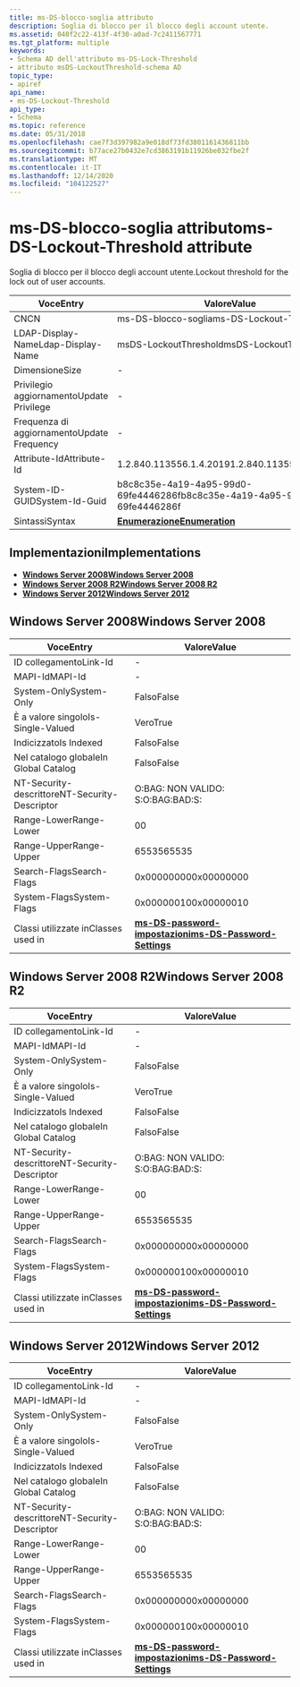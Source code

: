 ```yaml
---
title: ms-DS-blocco-soglia attributo
description: Soglia di blocco per il blocco degli account utente.
ms.assetid: 040f2c22-413f-4f30-a0ad-7c2411567771
ms.tgt_platform: multiple
keywords:
- Schema AD dell'attributo ms-DS-Lock-Threshold
- attributo msDS-LockoutThreshold-schema AD
topic_type:
- apiref
api_name:
- ms-DS-Lockout-Threshold
api_type:
- Schema
ms.topic: reference
ms.date: 05/31/2018
ms.openlocfilehash: cae7f3d397982a9e018df73fd3801161436811bb
ms.sourcegitcommit: b77ace27b0432e7cd3863191b11926be032fbe2f
ms.translationtype: MT
ms.contentlocale: it-IT
ms.lasthandoff: 12/14/2020
ms.locfileid: "104122527"
---
```

# <a name="ms-ds-lockout-threshold-attribute"></a><span data-ttu-id="1282b-105">ms-DS-blocco-soglia attributo</span><span class="sxs-lookup"><span data-stu-id="1282b-105">ms-DS-Lockout-Threshold attribute</span></span>

<span data-ttu-id="1282b-106">Soglia di blocco per il blocco degli account utente.</span><span class="sxs-lookup"><span data-stu-id="1282b-106">Lockout threshold for the lock out of user accounts.</span></span>



| <span data-ttu-id="1282b-107">Voce</span><span class="sxs-lookup"><span data-stu-id="1282b-107">Entry</span></span> | <span data-ttu-id="1282b-108">Valore</span><span class="sxs-lookup"><span data-stu-id="1282b-108">Value</span></span> |
|-------------------|--------------------------------------|
| <span data-ttu-id="1282b-109">CN</span><span class="sxs-lookup"><span data-stu-id="1282b-109">CN</span></span>                | <span data-ttu-id="1282b-110">ms-DS-blocco-soglia</span><span class="sxs-lookup"><span data-stu-id="1282b-110">ms-DS-Lockout-Threshold</span></span>              |
| <span data-ttu-id="1282b-111">LDAP-Display-Name</span><span class="sxs-lookup"><span data-stu-id="1282b-111">Ldap-Display-Name</span></span> | <span data-ttu-id="1282b-112">msDS-LockoutThreshold</span><span class="sxs-lookup"><span data-stu-id="1282b-112">msDS-LockoutThreshold</span></span>                |
| <span data-ttu-id="1282b-113">Dimensione</span><span class="sxs-lookup"><span data-stu-id="1282b-113">Size</span></span>              | \-                                   |
| <span data-ttu-id="1282b-114">Privilegio aggiornamento</span><span class="sxs-lookup"><span data-stu-id="1282b-114">Update Privilege</span></span>  | \-                                   |
| <span data-ttu-id="1282b-115">Frequenza di aggiornamento</span><span class="sxs-lookup"><span data-stu-id="1282b-115">Update Frequency</span></span>  | \-                                   |
| <span data-ttu-id="1282b-116">Attribute-Id</span><span class="sxs-lookup"><span data-stu-id="1282b-116">Attribute-Id</span></span>      | <span data-ttu-id="1282b-117">1.2.840.113556.1.4.2019</span><span class="sxs-lookup"><span data-stu-id="1282b-117">1.2.840.113556.1.4.2019</span></span>              |
| <span data-ttu-id="1282b-118">System-ID-GUID</span><span class="sxs-lookup"><span data-stu-id="1282b-118">System-Id-Guid</span></span>    | <span data-ttu-id="1282b-119">b8c8c35e-4a19-4a95-99d0-69fe4446286f</span><span class="sxs-lookup"><span data-stu-id="1282b-119">b8c8c35e-4a19-4a95-99d0-69fe4446286f</span></span> |
| <span data-ttu-id="1282b-120">Sintassi</span><span class="sxs-lookup"><span data-stu-id="1282b-120">Syntax</span></span>            | [<span data-ttu-id="1282b-121">**Enumerazione**</span><span class="sxs-lookup"><span data-stu-id="1282b-121">**Enumeration**</span></span>](s-enumeration.md) |



## <a name="implementations"></a><span data-ttu-id="1282b-122">Implementazioni</span><span class="sxs-lookup"><span data-stu-id="1282b-122">Implementations</span></span>

-   [<span data-ttu-id="1282b-123">**Windows Server 2008**</span><span class="sxs-lookup"><span data-stu-id="1282b-123">**Windows Server 2008**</span></span>](#windows-server-2008)
-   [<span data-ttu-id="1282b-124">**Windows Server 2008 R2**</span><span class="sxs-lookup"><span data-stu-id="1282b-124">**Windows Server 2008 R2**</span></span>](#windows-server-2008-r2)
-   [<span data-ttu-id="1282b-125">**Windows Server 2012**</span><span class="sxs-lookup"><span data-stu-id="1282b-125">**Windows Server 2012**</span></span>](#windows-server-2012)

## <a name="windows-server-2008"></a><span data-ttu-id="1282b-126">Windows Server 2008</span><span class="sxs-lookup"><span data-stu-id="1282b-126">Windows Server 2008</span></span>



| <span data-ttu-id="1282b-127">Voce</span><span class="sxs-lookup"><span data-stu-id="1282b-127">Entry</span></span> | <span data-ttu-id="1282b-128">Valore</span><span class="sxs-lookup"><span data-stu-id="1282b-128">Value</span></span> |
|------------------------|-----------------------------------------------------------------------|
| <span data-ttu-id="1282b-129">ID collegamento</span><span class="sxs-lookup"><span data-stu-id="1282b-129">Link-Id</span></span>                | \-                                                                    |
| <span data-ttu-id="1282b-130">MAPI-Id</span><span class="sxs-lookup"><span data-stu-id="1282b-130">MAPI-Id</span></span>                | \-                                                                    |
| <span data-ttu-id="1282b-131">System-Only</span><span class="sxs-lookup"><span data-stu-id="1282b-131">System-Only</span></span>            | <span data-ttu-id="1282b-132">Falso</span><span class="sxs-lookup"><span data-stu-id="1282b-132">False</span></span>                                                                 |
| <span data-ttu-id="1282b-133">È a valore singolo</span><span class="sxs-lookup"><span data-stu-id="1282b-133">Is-Single-Valued</span></span>       | <span data-ttu-id="1282b-134">Vero</span><span class="sxs-lookup"><span data-stu-id="1282b-134">True</span></span>                                                                  |
| <span data-ttu-id="1282b-135">Indicizzato</span><span class="sxs-lookup"><span data-stu-id="1282b-135">Is Indexed</span></span>             | <span data-ttu-id="1282b-136">Falso</span><span class="sxs-lookup"><span data-stu-id="1282b-136">False</span></span>                                                                 |
| <span data-ttu-id="1282b-137">Nel catalogo globale</span><span class="sxs-lookup"><span data-stu-id="1282b-137">In Global Catalog</span></span>      | <span data-ttu-id="1282b-138">Falso</span><span class="sxs-lookup"><span data-stu-id="1282b-138">False</span></span>                                                                 |
| <span data-ttu-id="1282b-139">NT-Security-descrittore</span><span class="sxs-lookup"><span data-stu-id="1282b-139">NT-Security-Descriptor</span></span> | <span data-ttu-id="1282b-140">O:BAG: NON VALIDO: S:</span><span class="sxs-lookup"><span data-stu-id="1282b-140">O:BAG:BAD:S:</span></span>                                                          |
| <span data-ttu-id="1282b-141">Range-Lower</span><span class="sxs-lookup"><span data-stu-id="1282b-141">Range-Lower</span></span>            | <span data-ttu-id="1282b-142">0</span><span class="sxs-lookup"><span data-stu-id="1282b-142">0</span></span>                                                                     |
| <span data-ttu-id="1282b-143">Range-Upper</span><span class="sxs-lookup"><span data-stu-id="1282b-143">Range-Upper</span></span>            | <span data-ttu-id="1282b-144">65535</span><span class="sxs-lookup"><span data-stu-id="1282b-144">65535</span></span>                                                                 |
| <span data-ttu-id="1282b-145">Search-Flags</span><span class="sxs-lookup"><span data-stu-id="1282b-145">Search-Flags</span></span>           | <span data-ttu-id="1282b-146">0x00000000</span><span class="sxs-lookup"><span data-stu-id="1282b-146">0x00000000</span></span>                                                            |
| <span data-ttu-id="1282b-147">System-Flags</span><span class="sxs-lookup"><span data-stu-id="1282b-147">System-Flags</span></span>           | <span data-ttu-id="1282b-148">0x00000010</span><span class="sxs-lookup"><span data-stu-id="1282b-148">0x00000010</span></span>                                                            |
| <span data-ttu-id="1282b-149">Classi utilizzate in</span><span class="sxs-lookup"><span data-stu-id="1282b-149">Classes used in</span></span>        | [<span data-ttu-id="1282b-150">**ms-DS-password-impostazioni**</span><span class="sxs-lookup"><span data-stu-id="1282b-150">**ms-DS-Password-Settings**</span></span>](c-msds-passwordsettings.md)<br/> |



## <a name="windows-server-2008-r2"></a><span data-ttu-id="1282b-151">Windows Server 2008 R2</span><span class="sxs-lookup"><span data-stu-id="1282b-151">Windows Server 2008 R2</span></span>



| <span data-ttu-id="1282b-152">Voce</span><span class="sxs-lookup"><span data-stu-id="1282b-152">Entry</span></span> | <span data-ttu-id="1282b-153">Valore</span><span class="sxs-lookup"><span data-stu-id="1282b-153">Value</span></span> |
|------------------------|-----------------------------------------------------------------------|
| <span data-ttu-id="1282b-154">ID collegamento</span><span class="sxs-lookup"><span data-stu-id="1282b-154">Link-Id</span></span>                | \-                                                                    |
| <span data-ttu-id="1282b-155">MAPI-Id</span><span class="sxs-lookup"><span data-stu-id="1282b-155">MAPI-Id</span></span>                | \-                                                                    |
| <span data-ttu-id="1282b-156">System-Only</span><span class="sxs-lookup"><span data-stu-id="1282b-156">System-Only</span></span>            | <span data-ttu-id="1282b-157">Falso</span><span class="sxs-lookup"><span data-stu-id="1282b-157">False</span></span>                                                                 |
| <span data-ttu-id="1282b-158">È a valore singolo</span><span class="sxs-lookup"><span data-stu-id="1282b-158">Is-Single-Valued</span></span>       | <span data-ttu-id="1282b-159">Vero</span><span class="sxs-lookup"><span data-stu-id="1282b-159">True</span></span>                                                                  |
| <span data-ttu-id="1282b-160">Indicizzato</span><span class="sxs-lookup"><span data-stu-id="1282b-160">Is Indexed</span></span>             | <span data-ttu-id="1282b-161">Falso</span><span class="sxs-lookup"><span data-stu-id="1282b-161">False</span></span>                                                                 |
| <span data-ttu-id="1282b-162">Nel catalogo globale</span><span class="sxs-lookup"><span data-stu-id="1282b-162">In Global Catalog</span></span>      | <span data-ttu-id="1282b-163">Falso</span><span class="sxs-lookup"><span data-stu-id="1282b-163">False</span></span>                                                                 |
| <span data-ttu-id="1282b-164">NT-Security-descrittore</span><span class="sxs-lookup"><span data-stu-id="1282b-164">NT-Security-Descriptor</span></span> | <span data-ttu-id="1282b-165">O:BAG: NON VALIDO: S:</span><span class="sxs-lookup"><span data-stu-id="1282b-165">O:BAG:BAD:S:</span></span>                                                          |
| <span data-ttu-id="1282b-166">Range-Lower</span><span class="sxs-lookup"><span data-stu-id="1282b-166">Range-Lower</span></span>            | <span data-ttu-id="1282b-167">0</span><span class="sxs-lookup"><span data-stu-id="1282b-167">0</span></span>                                                                     |
| <span data-ttu-id="1282b-168">Range-Upper</span><span class="sxs-lookup"><span data-stu-id="1282b-168">Range-Upper</span></span>            | <span data-ttu-id="1282b-169">65535</span><span class="sxs-lookup"><span data-stu-id="1282b-169">65535</span></span>                                                                 |
| <span data-ttu-id="1282b-170">Search-Flags</span><span class="sxs-lookup"><span data-stu-id="1282b-170">Search-Flags</span></span>           | <span data-ttu-id="1282b-171">0x00000000</span><span class="sxs-lookup"><span data-stu-id="1282b-171">0x00000000</span></span>                                                            |
| <span data-ttu-id="1282b-172">System-Flags</span><span class="sxs-lookup"><span data-stu-id="1282b-172">System-Flags</span></span>           | <span data-ttu-id="1282b-173">0x00000010</span><span class="sxs-lookup"><span data-stu-id="1282b-173">0x00000010</span></span>                                                            |
| <span data-ttu-id="1282b-174">Classi utilizzate in</span><span class="sxs-lookup"><span data-stu-id="1282b-174">Classes used in</span></span>        | [<span data-ttu-id="1282b-175">**ms-DS-password-impostazioni**</span><span class="sxs-lookup"><span data-stu-id="1282b-175">**ms-DS-Password-Settings**</span></span>](c-msds-passwordsettings.md)<br/> |



## <a name="windows-server-2012"></a><span data-ttu-id="1282b-176">Windows Server 2012</span><span class="sxs-lookup"><span data-stu-id="1282b-176">Windows Server 2012</span></span>



| <span data-ttu-id="1282b-177">Voce</span><span class="sxs-lookup"><span data-stu-id="1282b-177">Entry</span></span> | <span data-ttu-id="1282b-178">Valore</span><span class="sxs-lookup"><span data-stu-id="1282b-178">Value</span></span> |
|------------------------|-----------------------------------------------------------------------|
| <span data-ttu-id="1282b-179">ID collegamento</span><span class="sxs-lookup"><span data-stu-id="1282b-179">Link-Id</span></span>                | \-                                                                    |
| <span data-ttu-id="1282b-180">MAPI-Id</span><span class="sxs-lookup"><span data-stu-id="1282b-180">MAPI-Id</span></span>                | \-                                                                    |
| <span data-ttu-id="1282b-181">System-Only</span><span class="sxs-lookup"><span data-stu-id="1282b-181">System-Only</span></span>            | <span data-ttu-id="1282b-182">Falso</span><span class="sxs-lookup"><span data-stu-id="1282b-182">False</span></span>                                                                 |
| <span data-ttu-id="1282b-183">È a valore singolo</span><span class="sxs-lookup"><span data-stu-id="1282b-183">Is-Single-Valued</span></span>       | <span data-ttu-id="1282b-184">Vero</span><span class="sxs-lookup"><span data-stu-id="1282b-184">True</span></span>                                                                  |
| <span data-ttu-id="1282b-185">Indicizzato</span><span class="sxs-lookup"><span data-stu-id="1282b-185">Is Indexed</span></span>             | <span data-ttu-id="1282b-186">Falso</span><span class="sxs-lookup"><span data-stu-id="1282b-186">False</span></span>                                                                 |
| <span data-ttu-id="1282b-187">Nel catalogo globale</span><span class="sxs-lookup"><span data-stu-id="1282b-187">In Global Catalog</span></span>      | <span data-ttu-id="1282b-188">Falso</span><span class="sxs-lookup"><span data-stu-id="1282b-188">False</span></span>                                                                 |
| <span data-ttu-id="1282b-189">NT-Security-descrittore</span><span class="sxs-lookup"><span data-stu-id="1282b-189">NT-Security-Descriptor</span></span> | <span data-ttu-id="1282b-190">O:BAG: NON VALIDO: S:</span><span class="sxs-lookup"><span data-stu-id="1282b-190">O:BAG:BAD:S:</span></span>                                                          |
| <span data-ttu-id="1282b-191">Range-Lower</span><span class="sxs-lookup"><span data-stu-id="1282b-191">Range-Lower</span></span>            | <span data-ttu-id="1282b-192">0</span><span class="sxs-lookup"><span data-stu-id="1282b-192">0</span></span>                                                                     |
| <span data-ttu-id="1282b-193">Range-Upper</span><span class="sxs-lookup"><span data-stu-id="1282b-193">Range-Upper</span></span>            | <span data-ttu-id="1282b-194">65535</span><span class="sxs-lookup"><span data-stu-id="1282b-194">65535</span></span>                                                                 |
| <span data-ttu-id="1282b-195">Search-Flags</span><span class="sxs-lookup"><span data-stu-id="1282b-195">Search-Flags</span></span>           | <span data-ttu-id="1282b-196">0x00000000</span><span class="sxs-lookup"><span data-stu-id="1282b-196">0x00000000</span></span>                                                            |
| <span data-ttu-id="1282b-197">System-Flags</span><span class="sxs-lookup"><span data-stu-id="1282b-197">System-Flags</span></span>           | <span data-ttu-id="1282b-198">0x00000010</span><span class="sxs-lookup"><span data-stu-id="1282b-198">0x00000010</span></span>                                                            |
| <span data-ttu-id="1282b-199">Classi utilizzate in</span><span class="sxs-lookup"><span data-stu-id="1282b-199">Classes used in</span></span>        | [<span data-ttu-id="1282b-200">**ms-DS-password-impostazioni**</span><span class="sxs-lookup"><span data-stu-id="1282b-200">**ms-DS-Password-Settings**</span></span>](c-msds-passwordsettings.md)<br/> |



 

 






